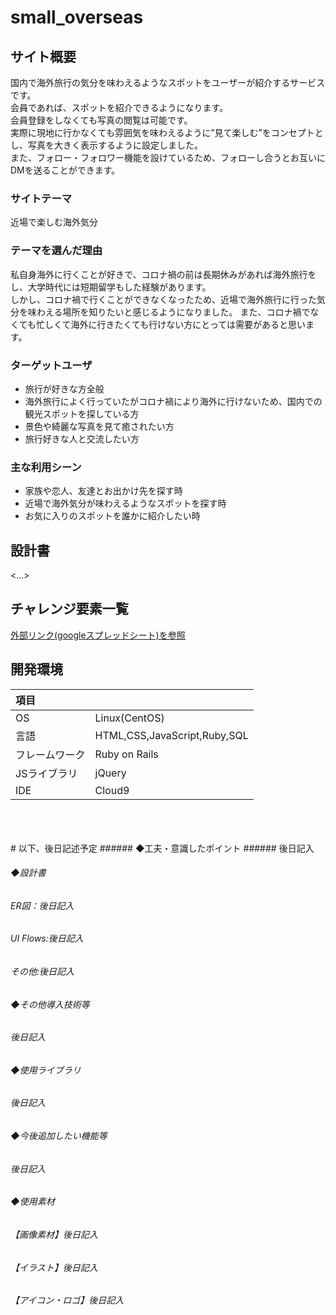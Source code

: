 # small_overseas

## サイト概要
国内で海外旅行の気分を味わえるようなスポットをユーザーが紹介するサービスです。<br>
会員であれば、スポットを紹介できるようになります。<br>
会員登録をしなくても写真の閲覧は可能です。<br>
実際に現地に行かなくても雰囲気を味わえるように”見て楽しむ”をコンセプトとし、写真を大きく表示するように設定しました。<br>
また、フォロー・フォロワー機能を設けているため、フォローし合うとお互いにDMを送ることができます。<br>

### サイトテーマ
近場で楽しむ海外気分

### テーマを選んだ理由
私自身海外に行くことが好きで、コロナ禍の前は長期休みがあれば海外旅行をし、大学時代には短期留学もした経験があります。<br>
しかし、コロナ禍で行くことができなくなったため、近場で海外旅行に行った気分を味わえる場所を知りたいと感じるようになりました。
また、コロナ禍でなくても忙しくて海外に行きたくても行けない方にとっては需要があると思います。


### ターゲットユーザ
- 旅行が好きな方全般
- 海外旅行によく行っていたがコロナ禍により海外に行けないため、国内での観光スポットを探している方
- 景色や綺麗な写真を見て癒されたい方
- 旅行好きな人と交流したい方

### 主な利用シーン
- 家族や恋人、友達とお出かけ先を探す時
- 近場で海外気分が味わえるようなスポットを探す時
- お気に入りのスポットを誰かに紹介したい時

## 設計書
<...>

## チャレンジ要素一覧
[外部リンク(googleスプレッドシート)を参照](https://docs.google.com/spreadsheets/d/13UOlOFPoLD_5rheGYkdo2hNbFWJDoTxuDUk_7Y-rf1g/edit#gid=0)

## 開発環境
|項目| |
|:----|:----|
|OS|Linux(CentOS)|
|言語|HTML,CSS,JavaScript,Ruby,SQL|
|フレームワーク|Ruby on Rails|
|JSライブラリ|jQuery|
|IDE|Cloud9|


<br>
<br>
<br>
# 以下、後日記述予定
###### ◆工夫・意識したポイント
###### 後日記入

###### ◆設計書
###### ER図：後日記入
###### UI Flows:後日記入
###### その他:後日記入

###### ◆その他導入技術等
###### 後日記入

###### ◆使用ライブラリ
###### 後日記入

###### ◆今後追加したい機能等
###### 後日記入

###### ◆使用素材
###### 【画像素材】後日記入
###### 【イラスト】後日記入
###### 【アイコン・ロゴ】後日記入
